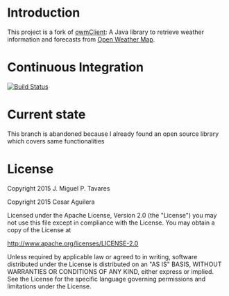 # Introduction

This project is a fork of [owmClient](https://github.com/migtavares/owmClient): A Java library to retrieve weather information and forecasts from [Open Weather Map](http://http://openweathermap.org/).

# Continuous Integration

[![Build Status](https://api.travis-ci.org/Cs4r/owmClient.png?branch=new)](https://travis-ci.org/Cs4r/owmClient)

# Current state
This branch is abandoned because I already found an open source library which covers same functionalities   

# License												
Copyright 2015 J. Miguel P. Tavares

Copyright 2015 Cesar Aguilera

Licensed under the Apache License, Version 2.0 (the "License")
you may not use this file except in compliance with the License.
You may obtain a copy of the License at

   http://www.apache.org/licenses/LICENSE-2.0

Unless required by applicable law or agreed to in writing, software
distributed under the License is distributed on an "AS IS" BASIS,
WITHOUT WARRANTIES OR CONDITIONS OF ANY KIND, either express or implied.
See the License for the specific language governing permissions and
limitations under the License.
